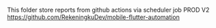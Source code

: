 This folder store reports from github actions via scheduler job PROD V2 https://github.com/RekeningkuDev/mobile-flutter-automation